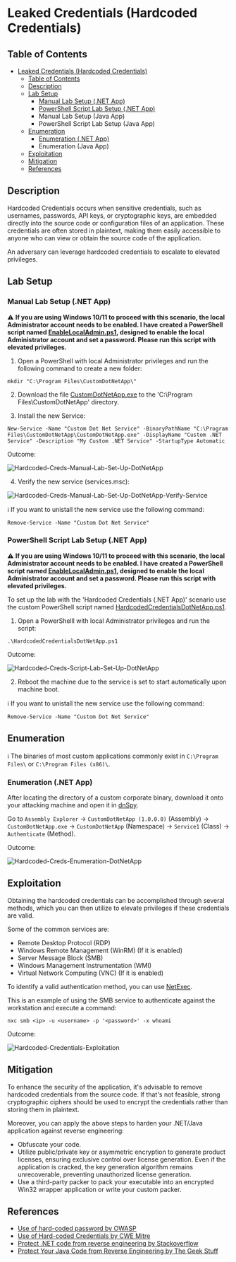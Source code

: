 # Leaked Credentials (Hardcoded Credentials)

## Table of Contents

- [Leaked Credentials (Hardcoded Credentials)](#leaked-credentials-hardcoded-credentials)
  - [Table of Contents](#table-of-contents)
  - [Description](#description)
  - [Lab Setup](#lab-setup)
    - [Manual Lab Setup (.NET App)](#manual-lab-setup-net-app)
    - [PowerShell Script Lab Setup (.NET App)](#powershell-script-lab-setup-net-app)
    - Manual Lab Setup (Java App)
    - PowerShell Script Lab Setup (Java App)
  - [Enumeration](#enumeration)
    - [Enumeration (.NET App)](#enumeration-net-app)
    - Enumeration (Java App)
  - [Exploitation](#exploitation)
  - [Mitigation](#mitigation)
  - [References](#references)

## Description

Hardcoded Credentials occurs when sensitive credentials, such as usernames, passwords, API keys, or cryptographic keys, are embedded directly into the source code or configuration files of an application. These credentials are often stored in plaintext, making them easily accessible to anyone who can view or obtain the source code of the application.

An adversary can leverage hardcoded credentials to escalate to elevated privileges.

## Lab Setup

### Manual Lab Setup (.NET App)

:warning: <b>If you are using Windows 10/11 to proceed with this scenario, the local Administrator account needs to be enabled. I have created a PowerShell script named [EnableLocalAdmin.ps1](/Lab-Setup-Scripts/EnableLocalAdmin.ps1), designed to enable the local Administrator account and set a password. Please run this script with elevated privileges.</b>

1)  Open a PowerShell with local Administrator privileges and run the following command to create a new folder:

```
mkdir "C:\Program Files\CustomDotNetApp\"
```

2) Download the file [CustomDotNetApp.exe](/Lab-Setup-Binary/CustomDotNetApp.exe) to the 'C:\Program Files\CustomDotNetApp' directory.

3) Install the new Service:

```
New-Service -Name "Custom Dot Net Service" -BinaryPathName "C:\Program Files\CustomDotNetApp\CustomDotNetApp.exe" -DisplayName "Custom .NET Service" -Description "My Custom .NET Service" -StartupType Automatic
```

Outcome:

![Hardcoded-Creds-Manual-Lab-Set-Up-DotNetApp](/Pictures/Hardcoded-Creds-Manual-Lab-Set-Up-DotNetApp.png)

4) Verify the new service (services.msc):

![Hardcoded-Creds-Manual-Lab-Set-Up-DotNetApp-Verify-Service](/Pictures/Hardcoded-Creds-Manual-Lab-Set-Up-DotNetApp-2.png)

:information_source: If you want to unistall the new service use the following command:

```
Remove-Service -Name "Custom Dot Net Service"
```

### PowerShell Script Lab Setup (.NET App)

:warning: <b>If you are using Windows 10/11 to proceed with this scenario, the local Administrator account needs to be enabled. I have created a PowerShell script named [EnableLocalAdmin.ps1](/Lab-Setup-Scripts/EnableLocalAdmin.ps1), designed to enable the local Administrator account and set a password. Please run this script with elevated privileges.</b>

To set up the lab with the 'Hardcoded Credentials (.NET App)' scenario use the custom PowerShell script named [HardcodedCredentialsDotNetApp.ps1](/Lab-Setup-Scripts/HardcodedCredentialsDotNetApp.ps1).

1) Open a PowerShelll with local Administrator privileges and run the script:

```
.\HardcodedCredentialsDotNetApp.ps1
```

Outcome:

![Hardcoded-Creds-Script-Lab-Set-Up-DotNetApp](/Pictures/Hardcoded-Creds-Script-Lab-Set-Up-DotNetApp.png)

2) Reboot the machine due to the service is set to start automatically upon machine boot.

:information_source: If you want to unistall the new service use the following command:

```
Remove-Service -Name "Custom Dot Net Service"
```

## Enumeration

:information_source: The binaries of most custom applications commonly exist in `C:\Program Files\` or `C:\Program Files (x86)\`.

### Enumeration (.NET App)

After locating the directory of a custom corporate binary, download it onto your attacking machine and open it in [dnSpy](https://github.com/dnSpyEx/dnSpy).

Go to `Assembly Explorer` -> `CustomDotNetApp (1.0.0.0)` (Assembly) -> `CustomDotNetApp.exe` -> `CustomDotNetApp` (Namespace) -> `Service1` (Class) -> `Authenticate` (Method).

Outcome:

![Hardcoded-Creds-Enumeration-DotNetApp](/Pictures/Hardcoded-Creds-Enumeration-Up-DotNetApp.png)

## Exploitation

Obtaining the hardcoded credentials can be accomplished through several methods, which you can then utilize to elevate privileges if these credentials are valid.

Some of the common services are:

- Remote Desktop Protocol (RDP)
- Windows Remote Management (WinRM) (If it is enabled)
- Server Message Block (SMB)
- Windows Management Instrumentation (WMI)
- Virtual Network Computing (VNC) (If it is enabled)

To identify a valid authentication method, you can use [NetExec](https://github.com/Pennyw0rth/NetExec).

This is an example of using the SMB service to authenticate against the workstation and execute a command:

```
nxc smb <ip> -u <username> -p '<password>' -x whoami
```

Outcome:

![Hardcoded-Credentials-Exploitation](/Pictures/Hardcoded-Credentials-Exploitation.png)

## Mitigation

To enhance the security of the application, it's advisable to remove hardcoded credentials from the source code. If that's not feasible, strong cryptographic ciphers should be used to encrypt the credentials rather than storing them in plaintext.

Moreover, you can apply the above steps to harden your .NET/Java application against reverse engineering:

- Obfuscate your code.
- Utilize public/private key or asymmetric encryption to generate product licenses, ensuring exclusive control over license generation. Even if the application is cracked, the key generation algorithm remains unrecoverable, preventing unauthorized license generation.
- Use a third-party packer to pack your executable into an encrypted Win32 wrapper application or write your custom packer.

## References

- [Use of hard-coded password by OWASP](https://owasp.org/www-community/vulnerabilities/Use_of_hard-coded_password)
- [Use of Hard-coded Credentials by CWE Mitre](https://cwe.mitre.org/data/definitions/798.html)
- [Protect .NET code from reverse engineering by Stackoverflow](https://stackoverflow.com/questions/506282/protect-net-code-from-reverse-engineering)
- [Protect Your Java Code from Reverse Engineering by The Geek Stuff](https://www.thegeekstuff.com/2008/06/protect-your-java-code-from-reverse-engineering/)
